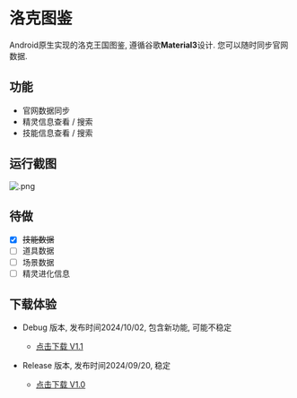 # 洛克图鉴
Android原生实现的洛克王国图鉴, 遵循谷歌**Material3**设计. 您可以随时同步官网数据.

## 功能
- 官网数据同步
- 精灵信息查看 / 搜索
- 技能信息查看 / 搜索

## 运行截图
![.png](https://s2.loli.net/2024/09/22/cMpK6Yxfb8gNOZr.png)

## 待做
- [x] ~~技能数据~~
- [ ] 道具数据
- [ ] 场景数据
- [ ] 精灵进化信息

## 下载体验
+ Debug 版本, 发布时间2024/10/02, 包含新功能, 可能不稳定
  - [点击下载 V1.1](https://github.com/roco-kindom/roco-picture-book/releases/download/debug_1.1/debug-1.1.apk)
 
+ Release 版本, 发布时间2024/09/20, 稳定
  - [点击下载 V1.0](https://github.com/roco-kindom/roco-picture-book/releases/download/release_v1.0/V1.0.apk)
 
